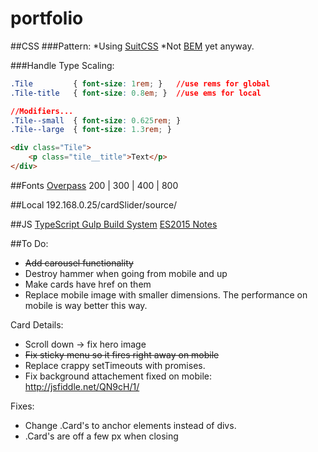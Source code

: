 # portfolio

##CSS
###Pattern:
*Using [SuitCSS](https://suitcss.github.io/)
*Not [BEM](https://css-tricks.com/bem-101/) yet anyway.

###Handle Type Scaling:
```css
.Tile         { font-size: 1rem; }   //use rems for global
.Tile-title   { font-size: 0.8em; }  //use ems for local

//Modifiers...
.Tile--small  { font-size: 0.625rem; }
.Tile--large  { font-size: 1.3rem; }
```
```html
<div class="Tile">
    <p class="tile__title">Text</p>
</div>
```

##Fonts
[Overpass](https://fonts.google.com/specimen/Overpass?selection.family=Overpass:200,300,400,800)
200 | 300 | 400 | 800

##Local
192.168.0.25/cardSlider/source/

##JS
[TypeScript Gulp Build System](https://www.typescriptlang.org/docs/handbook/gulp.html)
[ES2015 Notes](https://babeljs.io/learn-es2015/)

##To Do:
* ~~Add carousel functionality~~
* Destroy hammer when going from mobile and up
* Make cards have href on them
* Replace mobile image with smaller dimensions. The performance on mobile is way better this way.

Card Details: 
* Scroll down -> fix hero image
* ~~Fix sticky menu so it fires right away on mobile~~
* Replace crappy setTimeouts with promises. 
* Fix background attachement fixed on mobile: http://jsfiddle.net/QN9cH/1/

Fixes:
* Change .Card's to anchor elements instead of divs.
* .Card's are off a few px when closing

